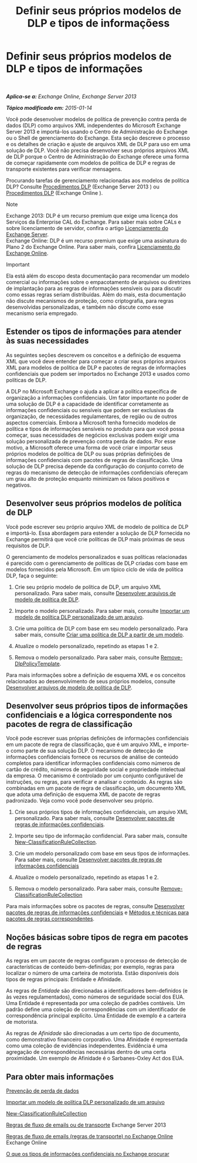 ﻿---
title: 'Definir seus próprios modelos de DLP e tipos de informaçõess'
TOCTitle: Definir seus próprios modelos de DLP e tipos de informações
ms:assetid: f4622dba-3347-4758-b4a2-f01b043c908c
ms:mtpsurl: https://technet.microsoft.com/pt-br/library/JJ674310(v=EXCHG.150)
ms:contentKeyID: 50487003
ms.date: 05/22/2018
mtps_version: v=EXCHG.150
ms.translationtype: MT
---

# Definir seus próprios modelos de DLP e tipos de informações

 

_**Aplica-se a:** Exchange Online, Exchange Server 2013_

_**Tópico modificado em:** 2015-01-14_

Você pode desenvolver modelos de política de prevenção contra perda de dados (DLP) como arquivos XML independentes do Microsoft Exchange Server 2013 e importá-los usando o Centro de Administração do Exchange ou o Shell de gerenciamento do Exchange. Esta seção descreve o processo e os detalhes de criação e ajuste de arquivos XML de DLP para uso em uma solução de DLP. Você não precisa desenvolver seus próprios arquivos XML de DLP porque o Centro de Administração do Exchange oferece uma forma de começar rapidamente com modelos de política de DLP e regras de transporte existentes para verificar mensagens.

Procurando tarefas de gerenciamento relacionadas aos modelos de política DLP? Consulte [Procedimentos DLP](dlp-procedures-exchange-2013-help.md) (Exchange Server 2013 ) ou [Procedimentos DLP](https://technet.microsoft.com/pt-br/library/jj938003\(v=exchg.150\)) (Exchange Online ).


> [!NOTE]  
> Exchange 2013: DLP é um recurso premium que exige uma licença dos Serviços da Enterprise CAL do Exchange. Para saber mais sobre CALs e sobre licenciamento de servidor, confira o artigo <A href="https://go.microsoft.com/fwlink/p/?linkid=237292">Licenciamento do Exchange Server</A>.<BR>Exchange Online: DLP é um recurso premium que exige uma assinatura do Plano 2 do Exchange Online. Para saber mais, confira <A href="https://go.microsoft.com/fwlink/p/?linkid=286154">Licenciamento do Exchange Online</A>.




> [!IMPORTANT]
> Ela está além do escopo desta documentação para recomendar um modelo comercial ou informações sobre o empacotamento de arquivos ou diretrizes de implantação para as regras de informações sensíveis ou para discutir como essas regras seriam distribuídas. Além do mais, esta documentação não discute mecanismos de proteção, como criptografia, para regras desenvolvidas personalizadas, e também não discute como esse mecanismo seria empregado.



## Estender os tipos de informações para atender às suas necessidades

As seguintes seções descrevem os conceitos e a definição de esquema XML que você deve entender para começar a criar seus próprios arquivos XML para modelos de política de DLP e pacotes de regras de informações confidenciais que podem ser importados no Exchange 2013 e usados como políticas de DLP.

A DLP no Microsoft Exchange o ajuda a aplicar a política específica de organização a informações confidenciais. Um fator importante no poder de uma solução de DLP é a capacidade de identificar corretamente as informações confidenciais ou sensíveis que podem ser exclusivas da organização, de necessidades regulamentares, de região ou de outros aspectos comerciais. Embora a Microsoft tenha fornecido modelos de política e tipos de informações sensíveis no produto para que você possa começar, suas necessidades de negócios exclusivas podem exigir uma solução personalizada de prevenção contra perda de dados. Por esse motivo, a Microsoft oferece uma forma de você criar e importar seus próprios modelos de política de DLP ou suas próprias definições de informações confidenciais com pacotes de regras de classificação. Uma solução de DLP precisa depende da configuração do conjunto correto de regras do mecanismo de detecção de informações confidenciais ofereçam um grau alto de proteção enquanto minimizam os falsos positivos e negativos.

## Desenvolver seus próprios modelos de política de DLP

Você pode escrever seu próprio arquivo XML de modelo de política de DLP e importá-lo. Essa abordagem para estender a solução de DLP fornecida no Exchange permitirá que você crie políticas de DLP mais próximas de seus requisitos de DLP.

O gerenciamento de modelos personalizados e suas políticas relacionadas é parecido com o gerenciamento de políticas de DLP criadas com base em modelos fornecidos pela Microsoft. Em um típico ciclo de vida de política DLP, faça o seguinte:

1.  Crie seu próprio modelo de política de DLP, um arquivo XML personalizado. Para saber mais, consulte [Desenvolver arquivos de modelo de política de DLP](xml-rule-schema-and-rule-structure-guide-for-dlp-policy-files.md).

2.  Importe o modelo personalizado. Para saber mais, consulte [Importar um modelo de política DLP personalizado de um arquivo](import-a-custom-dlp-policy-template-from-a-file-exchange-2013-help.md).

3.  Crie uma política de DLP com base em seu modelo personalizado. Para saber mais, consulte [Criar uma política de DLP a partir de um modelo](https://docs.microsoft.com/pt-br/exchange/security-and-compliance/data-loss-prevention/create-dlp-policy-from-template).

4.  Atualize o modelo personalizado, repetindo as etapas 1 e 2.

5.  Remova o modelo personalizado. Para saber mais, consulte [Remove-DlpPolicyTemplate](https://technet.microsoft.com/pt-br/library/jj215739\(v=exchg.150\)).

Para mais informações sobre a definição de esquema XML e os conceitos relacionados ao desenvolvimento de seus próprios modelos, consulte [Desenvolver arquivos de modelo de política de DLP](xml-rule-schema-and-rule-structure-guide-for-dlp-policy-files.md).

## Desenvolver seus próprios tipos de informações confidenciais e a lógica correspondente nos pacotes de regra de classificação

Você pode escrever suas próprias definições de informações confidenciais em um pacote de regra de classificação, que é um arquivo XML, e importe-o como parte de sua solução DLP. O mecanismo de detecção de informações confidenciais fornece os recursos de análise de conteúdo completos para identificar informações confidenciais como números de cartão de crédito, números de seguridade social e propriedade intelectual da empresa. O mecanismo é controlado por um conjunto configurável de instruções, ou regras, para verificar e analisar o conteúdo. As regras são combinadas em um pacote de regra de classificação, um documento XML que adota uma definição de esquema XML de pacote de regras padronizado. Veja como você pode desenvolver seu próprio.

1.  Crie seus próprios tipos de informações confidenciais, um arquivo XML personalizado. Para saber mais, consulte [Desenvolver pacotes de regras de informações confidenciais](technical-description-of-xml-schema-for-dlp-rule-packages.md).

2.  Importe seu tipo de informação confidencial. Para saber mais, consulte [New-ClassificationRuleCollection](https://technet.microsoft.com/pt-br/library/jj218619\(v=exchg.150\)).

3.  Crie um modelo personalizado com base em seus tipos de informações. Para saber mais, consulte [Desenvolver pacotes de regras de informações confidenciais](technical-description-of-xml-schema-for-dlp-rule-packages.md)

4.  Atualize o modelo personalizado, repetindo as etapas 1 e 2.

5.  Remova o modelo personalizado. Para saber mais, consulte [Remove-ClassificationRuleCollection](https://technet.microsoft.com/pt-br/library/jj218670\(v=exchg.150\))

Para mais informações sobre os pacotes de regras, consulte [Desenvolver pacotes de regras de informações confidenciais](technical-description-of-xml-schema-for-dlp-rule-packages.md) e [Métodos e técnicas para pacotes de regras correspondentes](technical-description-of-xsd-rule-matching-for-dlp-rule-packages.md).

## Noções básicas sobre tipos de regra em pacotes de regras

As regras em um pacote de regras configuram o processo de detecção de características de conteúdo bem-definidas; por exemplo, regras para localizar o número de uma carteira de motorista. Estão disponíveis dois tipos de regras principais: Entidade e Afinidade.

As regras de *Entidade* são direcionadas a identificadores bem-definidos (e às vezes regulamentados), como números de seguridade social dos EUA. Uma Entidade é representada por uma coleção de padrões contáveis. Um padrão define uma coleção de correspondências com um identificador de correspondência principal explícito. Uma Entidade de exemplo é a carteira de motorista.

As regras de *Afinidade* são direcionadas a um certo tipo de documento, como demonstrativo financeiro corporativo. Uma Afinidade é representada como uma coleção de evidências independentes. Evidência é uma agregação de correspondências necessárias dentro de uma certa proximidade. Um exemplo de Afinidade é o Sarbanes-Oxley Act dos EUA.

## Para obter mais informações

[Prevenção de perda de dados](https://docs.microsoft.com/pt-br/exchange/security-and-compliance/data-loss-prevention/data-loss-prevention)

[Importar um modelo de política DLP personalizado de um arquivo](import-a-custom-dlp-policy-template-from-a-file-exchange-2013-help.md)

[New-ClassificationRuleCollection](https://technet.microsoft.com/pt-br/library/jj218619\(v=exchg.150\))

[Regras de fluxo de emails ou de transporte](mail-flow-rules-transport-rules-in-exchange-2013-exchange-2013-help.md) Exchange Server 2013

[Regras de fluxo de emails (regras de transporte) no Exchange Online](https://technet.microsoft.com/pt-br/library/jj919238\(v=exchg.150\)) Exchange Online

[O que os tipos de informações confidenciais no Exchange procurar](what-the-sensitive-information-types-in-exchange-look-for-exchange-online-help.md)

